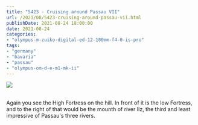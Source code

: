 ```yaml
---
title: "5423 - Cruising around Passau VII"
url: /2021/08/5423-cruising-around-passau-vii.html
publishDate: 2021-08-24 18:00:00
date: 2021-08-24
categories:
- "olympus-m-zuiko-digital-ed-12-100mm-f4-0-is-pro"
tags:
- "germany"
- "bavaria"
- "passau"
- "olympus-om-d-e-m1-mk-ii"
---
```

<div class="container">
<div class="center"><a target="_blank" href="https://d25zfm9zpd7gm5.cloudfront.net/1200x1200/2019/20190621_110922_lr.jpg"><img class="webfeedsFeaturedVisual" src="https://d25zfm9zpd7gm5.cloudfront.net/0600x0600/2019/20190621_110922_lr.jpg" /></a></div>
</div>
<br />

Again you see the High Fortress on the hill. In front of it 
is the low Fortress, and to the right of that would be 
the mounth of river Ilz, the third and least impressive
of Passau's three rivers.
